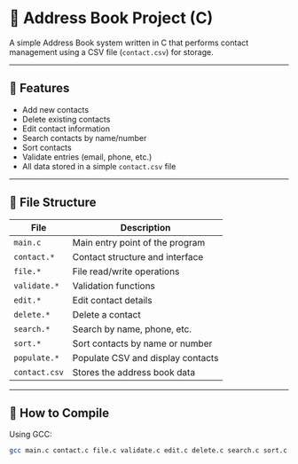 # 📇 Address Book Project (C)

A simple Address Book system written in C that performs contact management using a CSV file (`contact.csv`) for storage.

---

## 🚀 Features

- Add new contacts
- Delete existing contacts
- Edit contact information
- Search contacts by name/number
- Sort contacts
- Validate entries (email, phone, etc.)
- All data stored in a simple `contact.csv` file

---

## 📁 File Structure

| File         | Description                            |
|--------------|----------------------------------------|
| `main.c`     | Main entry point of the program        |
| `contact.*`  | Contact structure and interface        |
| `file.*`     | File read/write operations             |
| `validate.*` | Validation functions                   |
| `edit.*`     | Edit contact details                   |
| `delete.*`   | Delete a contact                       |
| `search.*`   | Search by name, phone, etc.            |
| `sort.*`     | Sort contacts by name or number        |
| `populate.*` | Populate CSV and display contacts      |
| `contact.csv`| Stores the address book data           |

---

## 🔧 How to Compile

Using GCC:

```bash
gcc main.c contact.c file.c validate.c edit.c delete.c search.c sort.c populate.c -o addressbook
